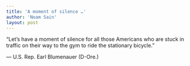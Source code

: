 ```yaml
---
title: 'A moment of silence …'
author: 'Noam Sain'
layout: post
---
```


“Let’s have a moment of silence for all those Americans who are stuck in traffic on their way to the gym to ride the stationary bicycle.”

— U.S. Rep. Earl Blumenauer (D-Ore.)